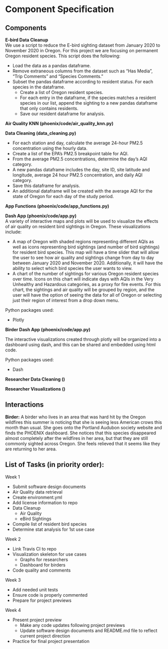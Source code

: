 # Component Specification
## Components
**E-bird Data Cleanup**  
We use a script to reduce the E-bird sighting dataset from January 2020 to November 2020 in Oregon. For this project we are focusing on permanent Oregon resident species. 
This script does the following: 
- Load the data as a pandas dataframe.
- Remove extraneous columns from the dataset such as “Has Media”, “Trip Comments” and “Species Comments.”
- Subset the pandas dataframe according to resident status. For each species in the dataframe. 
  - Create a list of Oregon resident species.
  - For each entry in the dataframe, if the species matches a resident species in our list, append the sighting to a new pandas dataframe that only contains residents.
  - Save our resident dataframe for analysis.
  
**Air Quality KNN (phoenix/code/air_quality_knn.py)**

**Data Cleaning (data_cleaning.py)**  
- For each station and day, calculate the average 24-hour PM2.5 concentration using the hourly data.
- Create a list of the EPA’s PM2.5 breakpoint table for AQI.
- From the average PM2.5 concentrations, determine the day’s AQI category.
- A new pandas dataframe  includes the day, site ID, site latitude and longitude, average 24 hour PM2.5 concentration, and daily AQI category.
- Save this dataframe for analysis.
- An additional dataframe will be created with the average AQI for the state of Oregon for each day of the study period.

**App Functions (phoenix/code/app_functions.py)**

**Dash App (phoenix/code/app.py)**  
A variety of interactive maps and plots will be used to visualize the effects of air quality on resident bird sightings in Oregon. These visualizations include:
- A map of Oregon with shaded regions representing different AQIs as well as icons representing bird sightings (and number of bird sightings) for resident bird species. This map will have a time slider that will allow the user to see how air quality and sightings change from day to day between January 2020 and November 2020. Additionally, it will have the ability to select which bird species the user wants to view.
- A chart of the number of sightings for various Oregon resident species over time. Icons on this chart will indicate days with AQIs in the Very Unhealthy and Hazardous categories, as a proxy for fire events. For this chart, the sightings and air quality will be grouped by region, and the user will have the option of seeing the data for all of Oregon or selecting just their region of interest from a drop down menu.

Python packages used:
- Plotly

**Birder Dash App (phoenix/code/app.py)**
  
The interactive visualizations created through plotly will be organized into a dashboard using dash, and this can be shared and embedded using html code.

Python packages used:
- Dash

**Researcher Data Cleaning ()**

**Researcher Visualizations ()**

## Interactions
**Birder:** 
A birder who lives in an area that was hard hit by the Oregon wildfires this summer is noticing that she is seeing less American crows this month than usual. She goes onto the Portland Audubon society website and finds the PHOENIX dashboard. She notices that this species disappeared almost completely after the wildfires in her area, but that they are still commonly sighted across Oregon. She feels relieved that it seems like they are returning to her area.

## List of Tasks (in priority order):  
Week 1
- Submit software design documents
- Air Quality data retrieval
- Create environment.yml
- Add license information to repo
- Data Cleanup
  - Air Quality
  - eBird Sightings
- Compile list of resident bird species
- Determine stat analysis for 1st use case

Week 2
- Link Travis CI to repo
- Visualization skeleton for use cases
  - Graphs for researchers
  - Dashboard for birders
- Code quality and comments

Week 3
- Add needed unit tests
- Ensure code is properly commented
- Prepare for project previews

Week 4
- Present project preview
  - Make any code updates following project previews
  - Update software design documents and README.md file to reflect current project direction
- Practice for final project presentation
